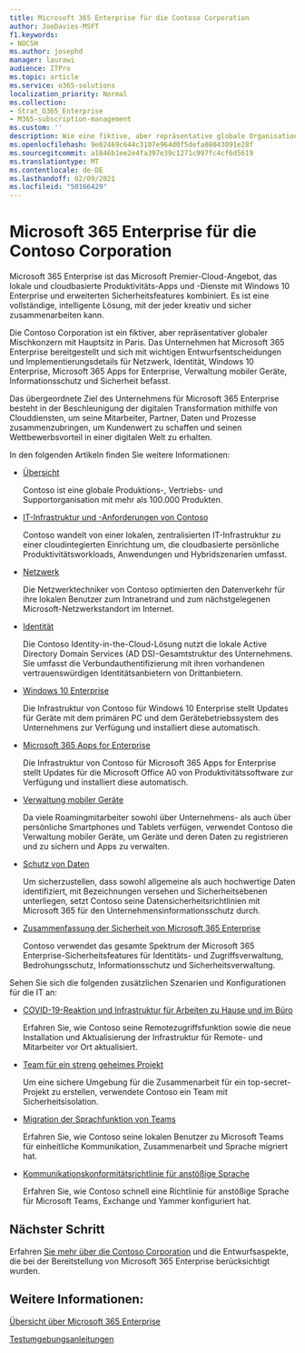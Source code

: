```yaml
---
title: Microsoft 365 Enterprise für die Contoso Corporation
author: JoeDavies-MSFT
f1.keywords:
- NOCSH
ms.author: josephd
manager: laurawi
audience: ITPro
ms.topic: article
ms.service: o365-solutions
localization_priority: Normal
ms.collection:
- Strat_O365_Enterprise
- M365-subscription-management
ms.custom: ''
description: Wie eine fiktive, aber repräsentative globale Organisation Microsoft 365 Enterprise übernommen hat.
ms.openlocfilehash: 9e02469c644c3107e964d0f5defa08043091e28f
ms.sourcegitcommit: a1846b1ee2e4fa397e39c1271c997fc4cf6d5619
ms.translationtype: MT
ms.contentlocale: de-DE
ms.lasthandoff: 02/09/2021
ms.locfileid: "50166429"
---
```

# <a name="microsoft-365-for-enterprise-for-the-contoso-corporation"></a>Microsoft 365 Enterprise für die Contoso Corporation

Microsoft 365 Enterprise ist das Microsoft Premier-Cloud-Angebot, das lokale und cloudbasierte Produktivitäts-Apps und -Dienste mit Windows 10 Enterprise und erweiterten Sicherheitsfeatures kombiniert. Es ist eine vollständige, intelligente Lösung, mit der jeder kreativ und sicher zusammenarbeiten kann.

Die Contoso Corporation ist ein fiktiver, aber repräsentativer globaler Mischkonzern mit Hauptsitz in Paris. Das Unternehmen hat Microsoft 365 Enterprise bereitgestellt und sich mit wichtigen Entwurfsentscheidungen und Implementierungsdetails für Netzwerk, Identität, Windows 10 Enterprise, Microsoft 365 Apps for Enterprise, Verwaltung mobiler Geräte, Informationsschutz und Sicherheit befasst.

Das übergeordnete Ziel des Unternehmens für Microsoft 365 Enterprise besteht in der Beschleunigung der digitalen Transformation mithilfe von Clouddiensten, um seine Mitarbeiter, Partner, Daten und Prozesse zusammenzubringen, um Kundenwert zu schaffen und seinen Wettbewerbsvorteil in einer digitalen Welt zu erhalten.

In den folgenden Artikeln finden Sie weitere Informationen:

- [Übersicht](contoso-overview.md)

  Contoso ist eine globale Produktions-, Vertriebs- und Supportorganisation mit mehr als 100.000 Produkten.

- [IT-Infrastruktur und -Anforderungen von Contoso](contoso-infra-needs.md)

  Contoso wandelt von einer lokalen, zentralisierten IT-Infrastruktur zu einer cloudintegierten Einrichtung um, die cloudbasierte persönliche Produktivitätsworkloads, Anwendungen und Hybridszenarien umfasst.

- [Netzwerk](contoso-networking.md)

  Die Netzwerktechniker von Contoso optimierten den Datenverkehr für ihre lokalen Benutzer zum Intranetrand und zum nächstgelegenen Microsoft-Netzwerkstandort im Internet.

- [Identität](contoso-identity.md)

  Die Contoso Identity-in-the-Cloud-Lösung nutzt die lokale Active Directory Domain Services (AD DS)-Gesamtstruktur des Unternehmens. Sie umfasst die Verbundauthentifizierung mit ihren vorhandenen vertrauenswürdigen Identitätsanbietern von Drittanbietern.

- [Windows 10 Enterprise](contoso-win10.md)

  Die Infrastruktur von Contoso für Windows 10 Enterprise stellt Updates für Geräte mit dem primären PC und dem Gerätebetriebssystem des Unternehmens zur Verfügung und installiert diese automatisch.

- [Microsoft 365 Apps for Enterprise](contoso-o365pp.md)

  Die Infrastruktur von Contoso für Microsoft 365 Apps for Enterprise stellt Updates für die Microsoft Office A0 von Produktivitätssoftware zur Verfügung und installiert diese automatisch.

- [Verwaltung mobiler Geräte](contoso-mdm.md)

  Da viele Roamingmitarbeiter sowohl über Unternehmens- als auch über persönliche Smartphones und Tablets verfügen, verwendet Contoso die Verwaltung mobiler Geräte, um Geräte und deren Daten zu registrieren und zu sichern und Apps zu verwalten.

- [Schutz von Daten](contoso-info-protect.md)

  Um sicherzustellen, dass sowohl allgemeine als auch hochwertige Daten identifiziert, mit Bezeichnungen versehen und Sicherheitsebenen unterliegen, setzt Contoso seine Datensicherheitsrichtlinien mit Microsoft 365 für den Unternehmensinformationsschutz durch.

- [Zusammenfassung der Sicherheit von Microsoft 365 Enterprise](contoso-security-summary.md)

  Contoso verwendet das gesamte Spektrum der Microsoft 365 Enterprise-Sicherheitsfeatures für Identitäts- und Zugriffsverwaltung, Bedrohungsschutz, Informationsschutz und Sicherheitsverwaltung.

Sehen Sie sich die folgenden zusätzlichen Szenarien und Konfigurationen für die IT an:

- [COVID-19-Reaktion und Infrastruktur für Arbeiten zu Hause und im Büro](../solutions/contoso-remote-onsite-work.md)

  Erfahren Sie, wie Contoso seine Remotezugriffsfunktion sowie die neue Installation und Aktualisierung der Infrastruktur für Remote- und Mitarbeiter vor Ort aktualisiert.

- [Team für ein streng geheimes Projekt](../solutions/contoso-team-for-top-secret-project.md)

  Um eine sichere Umgebung für die Zusammenarbeit für ein top-secret-Projekt zu erstellen, verwendete Contoso ein Team mit Sicherheitsisolation.

- [Migration der Sprachfunktion von Teams](https://docs.microsoft.com/MicrosoftTeams/voice-case-study-overview)

  Erfahren Sie, wie Contoso seine lokalen Benutzer zu Microsoft Teams für einheitliche Kommunikation, Zusammenarbeit und Sprache migriert hat.

- [Kommunikationskonformitätsrichtlinie für anstößige Sprache](../compliance/communication-compliance-case-study.md)

  Erfahren Sie, wie Contoso schnell eine Richtlinie für anstößige Sprache für Microsoft Teams, Exchange und Yammer konfiguriert hat.

## <a name="next-step"></a>Nächster Schritt

Erfahren [Sie mehr über die Contoso Corporation](contoso-overview.md) und die Entwurfsaspekte, die bei der Bereitstellung von Microsoft 365 Enterprise berücksichtigt wurden.


## <a name="see-also"></a>Weitere Informationen:

[Übersicht über Microsoft 365 Enterprise](microsoft-365-overview.md)

[Testumgebungsanleitungen](m365-enterprise-test-lab-guides.md)
